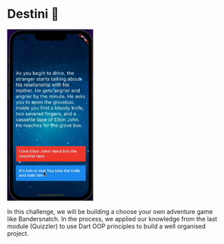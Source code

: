 # Destini 🤔
<img src="https://github.com/anshumanbisoyi/destini-App/blob/master/images/destini-app.gif" width="200" height="400" />

In this challenge, we will be building a choose your own adventure game like Bandersnatch. In the process, we applied our knowledge from the last module (Quizzler) to use Dart OOP principles to build a well organised project.
